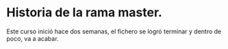 # Historia de la rama master.

Este curso inició hace dos semanas, el fichero se logró terminar y dentro de poco, va a acabar.
